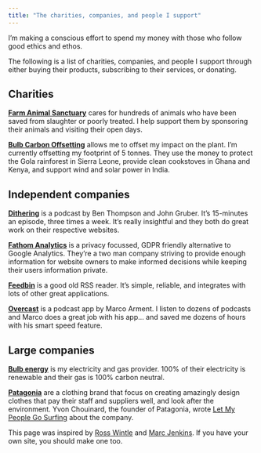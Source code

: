 ```yaml
---
title: "The charities, companies, and people I support"
---
```


I’m making a conscious effort to spend my money with those who follow good ethics and ethos.

The following is a list of charities, companies, and people I support through either buying their products, subscribing to their services, or donating.

## Charities

**[Farm Animal Sanctuary](https://www.thefarmanimalsanctuary.co.uk/)** cares for hundreds of animals who have been saved from slaughter or poorly treated. I help support them by sponsoring their animals and visiting their open days.

**[Bulb Carbon Offsetting](https://bulb.co.uk/carbon-calculator/)** allows me to offset my impact on the plant. I’m currently offsetting my footprint of 5 tonnes. They use the money to protect the Gola rainforest in Sierra Leone, provide clean cookstoves in Ghana and Kenya, and support wind and solar power in India.

## Independent companies

**[Dithering](https://dithering.fm/)** is a podcast by Ben Thompson and John Gruber. It’s 15-minutes an episode, three times a week. It’s really insightful and they both do great work on their respective websites.

**[Fathom Analytics](https://usefathom.com/ref/ZIAIFM)** is a privacy focussed, GDPR friendly alternative to Google Analytics. They’re a two man company striving to provide enough information for website owners to make informed decisions while keeping their users information private.

**[Feedbin](https://feedbin.com/)** is a good old RSS reader. It’s simple, reliable, and integrates with lots of other great applications.

**[Overcast](https://overcast.fm/)** is a podcast app by Marco Arment. I listen to dozens of podcasts and Marco does a great job with his app… and saved me dozens of hours with his smart speed feature.

## Large companies

**[Bulb energy](www.bulb.me/davidr1004)** is my electricity and gas provider. 100% of their electricity is renewable and their gas is 100% carbon neutral.

**[Patagonia](https://www.patagonia.com/)** are a clothing brand that focus on creating amazingly design clothes that pay their staff and suppliers well, and look after the environment. Yvon Chouinard, the founder of Patagonia, wrote [Let My People Go Surfing](https://www.goodreads.com/book/show/22155.Let_My_People_Go_Surfing) about the company.

This page was inspired by [Ross Wintle](https://rosswintle.uk/supports/) and [Marc Jenkins](http://www.marcjenkins.co.uk/supports/). If you have your own site, you should make one too.